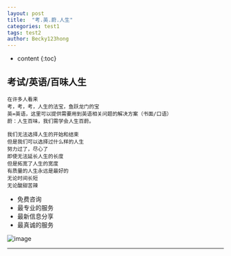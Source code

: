 ```yaml
---
layout: post
title:  "考.英.蔚.人生"
categories: test1
tags: test2
author: Becky123hong
---
```


* content
{:toc}

## 考试/英语/百味人生

```
在许多人看来
考，考，考，人生的法宝，鱼跃龙门的宝
英=英语，这里可以提供需要用到英语相关问题的解决方案（书面/口语）
蔚：人生百味，我们需学会人生百蔚。

我们无法选择人生的开始和结束
但是我们可以选择过什么样的人生
努力过了，尽心了
即使无法延长人生的长度
但是拓宽了人生的宽度
有质量的人生永远是最好的
无论时间长短
无论酸甜苦辣

```
- 免费咨询
- 最专业的服务
- 最新信息分享
- 最真诚的服务


![image](https://www.testwon.com/images/hot.jpg)

---
